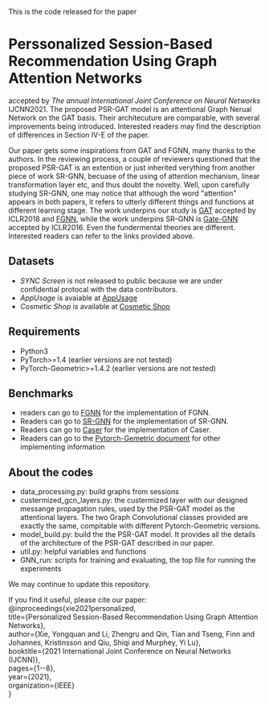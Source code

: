 This is the code released for the paper
# Perssonalized Session-Based Recommendation Using Graph Attention Networks
accepted by _The annual International Joint Conference on Neural Networks_ IJCNN2021.
The proposed PSR-GAT model is an attentional Graph Nerual Network on the GAT basis. Their architecuture are comparable, with several improvements being introduced. Interested readers may find the description of differences in Section IV-E of the paper.

Our paper gets some inspirations from GAT and FGNN, many thanks to the authors. In the reviewing process, a couple of reviewers questioned that the proposed PSR-GAT is an extention or just inherited verything from another piece of work SR-GNN, becuase of the using of attention mechanism, linear transformation layer etc, and thus doubt the novelty. Well, upon carefully studying SR-GNN, one may notice that although the word "attention" appears in both papers, it refers to utterly different things and functions at different learning stage. The work underpins our study is [GAT](https://arxiv.org/abs/1710.10903) accepted by ICLR2018 and [FGNN](https://dl.acm.org/doi/10.1145/3357384.3358010), while the work underpins SR-GNN is [Gate-GNN](https://arxiv.org/abs/1511.05493) accepted by ICLR2016. Even the fundermental theories are different. Interested readers can refer to the links provided above.

## Datasets
- _SYNC Screen_ is not released to public because we are under confidential protocal with the data contributors.
- _AppUsage_ is avaiable at [AppUsage](http://www.recg.org/downloads.html)
- _Cosmetic Shop_ is available at [Cosmetic Shop](https://www.kaggle.com/mkechinov/ecommerce-events-history-in-cosmetics-shop)

## Requirements
- Python3
- PyTorch>=1.4 (earlier versions are not tested)
- PyTorch-Geometric>=1.4.2 (earlier versions are not tested)

## Benchmarks
- readers can go to [FGNN](https://github.com/RuihongQiu/FGNN) for the implementation of FGNN.
- Readers can go to [SR-GNN](https://github.com/CRIPAC-DIG/SR-GNN) for the implementation of SR-GNN.
- Readers can go to [Caser](https://github.com/graytowne/caser_pytorch) for the implementation of Caser.
- Readers can go to the [Pytorch-Gemetric document](https://pytorch-geometric.readthedocs.io/en/latest/modules/nn.html) for other implementing information

## About the codes
- data_processing.py: build graphs from sessions
- custermized_gcn_layers.py: the custermized layer with our designed messange propagation rules, used by the PSR-GAT model as the attentional layers. The two Graph Convolutional classes provided are exactly the same, compitable with different Pytorch-Geometric versions.
- model_build.py: build the the PSR-GAT model. It provides all the details of the architecture of the PSR-GAT described in our paper.
- util.py:  helpful variables and functions
- GNN_run: scripts for training and evaluating, the top file for running the experiments

We may continue to update this repository.

If you find it useful, please cite our paper:
@inproceedings{xie2021personalized,\
  title={Personalized Session-Based Recommendation Using Graph Attention Networks},\
  author={Xie, Yongquan and Li, Zhengru and Qin, Tian and Tseng, Finn and Johannes, Kristinsson and Qiu, Shiqi and Murphey, Yi Lu},\
  booktitle={2021 International Joint Conference on Neural Networks (IJCNN)},\
  pages={1--8},\
  year={2021},\
  organization={IEEE}\
}
